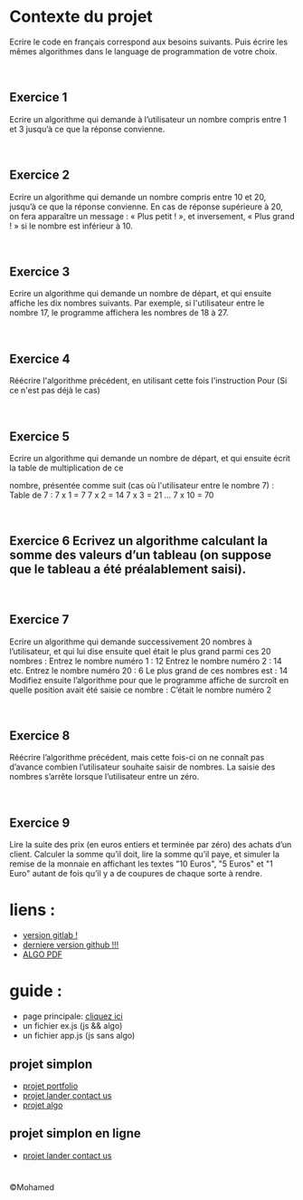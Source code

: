# Contexte du projet
Ecrire le code en français correspond aux besoins suivants. Puis écrire les mêmes algorithmes dans le language de programmation de votre choix.

​

## Exercice 1

Ecrire un algorithme qui demande à l’utilisateur un nombre compris entre 1 et 3 jusqu’à ce que la réponse convienne.

​

## Exercice 2

Ecrire un algorithme qui demande un nombre compris entre 10 et 20, jusqu’à ce que la réponse convienne. En cas de réponse supérieure à 20, on fera apparaître un message : « Plus petit ! », et inversement, « Plus grand ! » si le nombre est inférieur à 10.

​

## Exercice 3

Ecrire un algorithme qui demande un nombre de départ, et qui ensuite affiche les dix nombres suivants. Par exemple, si l'utilisateur entre le nombre 17, le programme affichera les nombres de 18 à 27.

​

## Exercice 4

Réécrire l'algorithme précédent, en utilisant cette fois l'instruction Pour (Si ce n'est pas déjà le cas)

​

## Exercice 5

Ecrire un algorithme qui demande un nombre de départ, et qui ensuite écrit la table de multiplication de ce

nombre, présentée comme suit (cas où l'utilisateur entre le nombre 7) : Table de 7 : 7 x 1 = 7 7 x 2 = 14 7 x 3 = 21 ... 7 x 10 = 70

​

## Exercice 6 Ecrivez un algorithme calculant la somme des valeurs d’un tableau (on suppose que le tableau a été préalablement saisi).

​

## Exercice 7

Ecrire un algorithme qui demande successivement 20 nombres à l’utilisateur, et qui lui dise ensuite quel était le plus grand parmi ces 20 nombres : Entrez le nombre numéro 1 : 12 Entrez le nombre numéro 2 : 14 etc. Entrez le nombre numéro 20 : 6 Le plus grand de ces nombres est : 14 Modifiez ensuite l’algorithme pour que le programme affiche de surcroît en quelle position avait été saisie ce nombre : C’était le nombre numéro 2

​

## Exercice 8

Réécrire l’algorithme précédent, mais cette fois-ci on ne connaît pas d’avance combien l’utilisateur souhaite saisir de nombres. La saisie des nombres s’arrête lorsque l’utilisateur entre un zéro.

​

## Exercice 9

Lire la suite des prix (en euros entiers et terminée par zéro) des achats d’un client. Calculer la somme qu’il doit, lire la somme qu’il paye, et simuler la remise de la monnaie en affichant les textes "10 Euros", "5 Euros" et "1 Euro" autant de fois qu’il y a de coupures de chaque sorte à rendre.

# liens :
- [version gitlab !](https://gitlab.com/nfr.mo.boucherba/introduction-a-l-algorithmique)
- [derniere version github !!!](https://github.com/mohamed25100/introduction-l-algorithmique)
- [ALGO PDF](https://www.i3s.unice.fr/~map/Cours/DUT_API_TD_TP/C1-2_APIStructuresAlgorithmiquesdeBase.pdf)

# guide :
- page principale: [cliquez ici](http://localhost:5500/ex.js)
- un fichier ex.js (js && algo)
- un fichier app.js (js sans algo)

## projet simplon
- [projet portfolio](https://github.com/mohamed25100/mon-portfolio)
- [projet  lander contact us](https://github.com/mohamed25100/projet-lander-contact-us)
- [projet algo](https://github.com/mohamed25100/introduction-l-algorithmique)

## projet simplon en ligne
- [projet  lander contact us](https://mohamed-boucherba.fr/projet-lander-contact-us)
#
&copy;Mohamed
